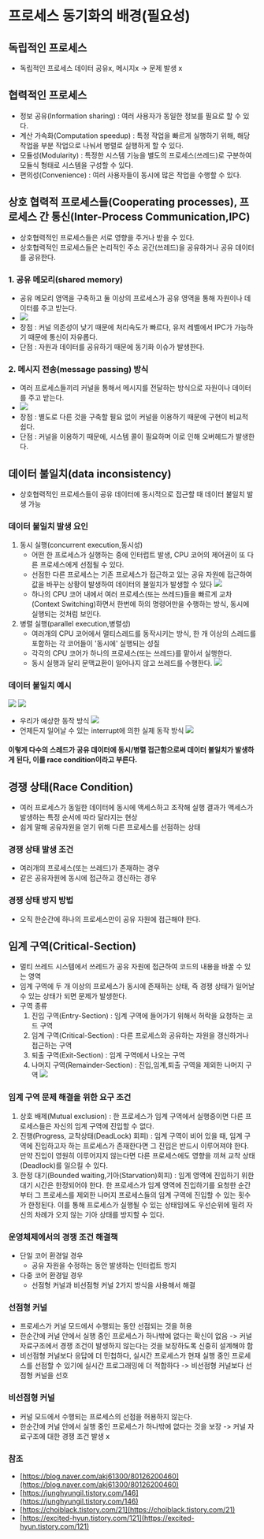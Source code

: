 # 프로세스 동기화의 배경(필요성)

## 독립적인 프로세스
* 독립적인 프로세스 데이터 공유x, 메시지x -> 문제 발생 x

## 협력적인 프로세스
* 정보 공유(Information sharing) : 여러 사용자가 동일한 정보를 필요로 할 수 있다.
* 계산 가속화(Computation speedup) : 특정 작업을 빠르게 실행하기 위해, 해당 작업을 부분 작업으로 나눠서 병렬로 실행하게 할 수 있다.
* 모듈성(Modularity) : 특정한 시스템 기능을 별도의 프로세스(쓰레드)로 구분하여 모듈식 형태로 시스템을 구성할 수 있다.
* 편의성(Convenience) : 여러 사용자들이 동시에 많은 작업을 수행할 수 있다.

## 상호 협력적 프로세스들(Cooperating processes), 프로세스 간 통신(Inter-Process Communication,IPC)
* 상호협력적인 프로세스들은 서로 영향을 주거나 받을 수 있다.
* 상호협력적인 프로세스들은 논리적인 주소 공간(쓰레드)을 공유하거나 공유 데이터를 공유한다.
### 1. 공유 메모리(shared memory)
* 공유 메모리 영역을 구축하고 둘 이상의 프로세스가 공유 영역을 통해 자원이나 데이터를 주고 받는다.
* <img src="https://img1.daumcdn.net/thumb/R1280x0/?scode=mtistory2&fname=https%3A%2F%2Fblog.kakaocdn.net%2Fdn%2Fcg0dP7%2Fbtq3FetWffv%2FMK1Q2b9aQxsxeh2PHPtoT0%2Fimg.png"><img>
* 장점 : 커널 의존성이 낮기 때문에 처리속도가 빠르다, 유저 레벨에서 IPC가 가능하기 때문에 통신이 자유롭다.
* 단점 : 자원과 데이터를 공유하기 때문에 동기화 이슈가 발생한다.
### 2. 메시지 전송(message passing) 방식
* 여러 프로세스들끼리 커널을 통해서 메시지를 전달하는 방식으로 자원이나 데이터를 주고 받는다.
* <img src="https://img1.daumcdn.net/thumb/R1280x0/?scode=mtistory2&fname=https%3A%2F%2Fblog.kakaocdn.net%2Fdn%2Fda2h8a%2Fbtq3z40H5ey%2FnH2rgURiuKovNhIcypA2fk%2Fimg.png"><img>
* 장점 : 별도로 다른 것을 구축할 필요 없이 커널을 이용하기 때문에 구현이 비교적 쉽다.
* 단점 : 커널을 이용하기 때문에, 시스템 콜이 필요하며 이로 인해 오버헤드가 발생한다.

## 데이터 불일치(data inconsistency)
* 상호협력적인 프로세스들이 공유 데이터에 동시적으로 접근할 때 데이터 불일치 발생 가능
### 데이터 불일치 발생 요인
  1. 동시 실행(concurrent execution,동시성)
     - 어떤 한 프로세스가 실행하는 중에 인터럽트 발생, CPU 코어의 제어권이 또 다른 프로세스에게 선점될 수 있다.
     - 선점한 다른 프로세스는 기존 프로세스가 접근하고 있는 공유 자원에 접근하여 값을 바꾸는 상황이 발생하여 데이터의 불일치가 발생할 수 있다
  <img src="https://blog.kakaocdn.net/dn/bu73e2/btrGkcF5xyD/pOBj0rKS9CRBBQOH7oiWt0/img.png"><img>
     - 하나의 CPU 코어 내에서 여러 프로세스(또는 쓰레드)들을 빠르게 교차(Context Switching)하면서 한번에 하의 명령어만을 수행하는 방식, 동시에 실행되는 것처럼 보인다.
  2. 병렬 실행(parallel execution,병렬성)
     - 여러개의 CPU 코어에서 멀티스레드를 동작시키는 방식, 한 개 이상의 스레드를 포함하는 각 코어들이 '동시에' 실행되는 성질
     - 각각의 CPU 코어가 하나의 프로세스(또는 쓰레드)를 맡아서 실행한다.
     - 동시 실행과 달리 문맥교환이 일어나지 않고 쓰레드를 수행한다.
  <img src="https://blog.kakaocdn.net/dn/7JBVS/btrGgEwWBYM/txjJLxDRWKPU2e4zA3lDqK/img.png"><img>

### 데이터 불일치 예시
<img src="https://github.com/STUDY-0x0E/CS-STUDY/assets/57060792/52f341ca-b84e-45ab-9c82-e3bcffc695d6"><img>
<img src="https://github.com/STUDY-0x0E/CS-STUDY/assets/57060792/7dc66d3b-e332-4869-a085-6ec6a195acb8"><img>
* 우리가 예상한 동작 방식
<img src="https://github.com/STUDY-0x0E/CS-STUDY/assets/57060792/95351d7b-0104-4ef1-84a1-a66fd23b0f18"><img>
* 언제든지 일어날 수 있는 interrupt에 의한 실제 동작 방식
<img src="https://github.com/STUDY-0x0E/CS-STUDY/assets/57060792/93506a98-b3f7-4c68-aaa2-4698b6530e3f"><img>
#### 이렇게 다수의 스레드가 공유 데이터에 동시/병렬 접근함으로써 데이터 불일치가 발생하게 된다, 이를 race condition이라고 부른다.
## 경쟁 상태(Race Condition)
* 여러 프로세스가 동일한 데이터에 동시에 액세스하고 조작해 실행 결과가 액세스가 발생하는 특정 순서에 따라 달라지는 현상
* 쉽게 말해 공유자원을 얻기 위해 다른 프로세스를 선점하는 상태
### 경쟁 상태 발생 조건
* 여러개의 프로세스(또는 쓰레드)가 존재하는 경우
* 같은 공유자원에 동시에 접근하고 갱신하는 경우
### 경쟁 상태 방지 방법
* 오직 한순간에 하나의 프로세스만이 공유 자원에 접근해야 한다.
## 임계 구역(Critical-Section)
* 멀티 쓰레드 시스템에서 쓰레드가 공유 자원에 접근하여 코드의 내용을 바꿀 수 있는 영역
* 임계 구역에 두 개 이상의 프로세스가 동시에 존재하는 상태, 즉 경쟁 상태가 일어날 수 있는 상태가 되면 문제가 발생한다.
* 구역 종류
  1. 진입 구역(Entry-Section) : 임계 구역에 들어가기 위해서 허락을 요청하는 코드 구역
  2. 임계 구역(Critical-Section) : 다른 프로세스와 공유하는 자원을 갱신하거나 접근하는 구역
  3. 퇴출 구역(Exit-Section) : 임계 구역에서 나오는 구역
  4. 나머지 구역(Remainder-Section) : 진입,임계,퇴출 구역을 제외한 나머지 구역
<img src="https://img1.daumcdn.net/thumb/R1280x0/?scode=mtistory2&fname=https%3A%2F%2Fblog.kakaocdn.net%2Fdn%2Fn19TU%2Fbtru1aFmVv2%2FpEfkcbJ2o3yBZoBQfZKbX0%2Fimg.png"><img>
### 임계 구역 문제 해결을 위한 요구 조건
1. 상호 배제(Mutual exclusion) : 한 프로세스가 임계 구역에서 실행중이면 다른 프로세스들은 자신의 임계 구역에 진입할 수 없다.
2. 진행(Progress, 교착상태(DeadLock) 회피) : 임계 구역이 비어 있을 때, 임계 구역에 진입하고자 하는 프로세스가 존재한다면 그 진입은 반드시 이루어져야 한다.
   만약 진입이 영원히 이루어지지 않는다면 다른 프로세스에도 영향을 끼쳐 교착 상태(Deadlock)를 일으킬 수 있다.
3. 한정 대기(Bounded waiting,기아(Starvation)회피) : 임계 영역에 진입하기 위한 대기 시간은 한정되어야 한다.
   한 프로세스가 임계 영역에 진입하기를 요청한 순간부터 그 프로세스를 제외한 나머지 프로세스들의 임계 구역에 진입할 수 있는 횟수가 한정된다. 이를 통해 프로세스가 실행될 수 있는 상태임에도 우선순위에 밀려 자신의 차례가 오지 않는 기아 상태를 방지할 수 있다.
### 운영체제에서의 경쟁 조건 해결책
* 단일 코어 환경일 경우
  * 공유 자원을 수정하는 동안 발생하는 인터럽트 방지
* 다중 코어 환경일 경우
  * 선점형 커널과 비선점형 커널 2가지 방식을 사용해서 해결
### 선점형 커널
* 프로세스가 커널 모드에서 수행되는 동안 선점되는 것을 허용
* 한순간에 커널 안에서 실행 중인 프로세스가 하나밖에 없다는 확신이 없음 -> 커널 자료구조에서 경쟁 조건이 발생하지 않는다는 것을 보장하도록 신중히 설계해야 함
* 비선점형 커널보다 응답에 더 민첩하다, 실시간 프로세스가 현재 실행 중인 프로세스를 선점할 수 있기에 실시간 프로그래밍에 더 적합하다 -> 비선점형 커널보다 선점형 커널을 선호
### 비선점형 커널
* 커널 모드에서 수행되는 프로세스의 선점을 허용하지 않는다.
* 한순간에 커널 안에서 실행 중인 프로세스가 하나밖에 없다는 것을 보장 -> 커널 자료구조에 대한 경쟁 조건 발생 x

### 참조
* [https://blog.naver.com/akj61300/80126200460](https://blog.naver.com/akj61300/80126200460)
* [https://junghyungil.tistory.com/146](https://junghyungil.tistory.com/146)
* [https://choiblack.tistory.com/21](https://choiblack.tistory.com/21)
* [https://excited-hyun.tistory.com/121](https://excited-hyun.tistory.com/121)
